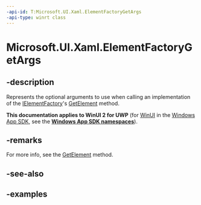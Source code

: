 ```yaml
---
-api-id: T:Microsoft.UI.Xaml.ElementFactoryGetArgs
-api-type: winrt class
---
```


<!-- Class syntax.
public class ElementFactoryGetArgs 
-->

# Microsoft.UI.Xaml.ElementFactoryGetArgs

## -description

Represents the optional arguments to use when calling an implementation of the [IElementFactory](ielementfactory.md)'s [GetElement](ielementfactory_getelement_445960756.md) method.

**This documentation applies to WinUI 2 for UWP** (for [WinUI](/windows/apps/winui/winui3/) in the [Windows App SDK](/windows/apps/windows-app-sdk/), see the **[Windows App SDK namespaces](/windows/windows-app-sdk/api/winrt/)**).

## -remarks

For more info, see the [GetElement](ielementfactory_getelement_445960756.md) method.

## -see-also

## -examples

